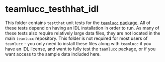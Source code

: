 # teamlucc_testhhat_idl

This folder contains `testthat` unit tests for the [`teamlucc` 
package](https://github.com/azvoleff/teamlucc). All of these tests depend on 
having an IDL installation in order to run. As many of these tests also require 
relatively large data files, they are not located in the main `teamlucc` 
repository. This folder is not required for most users of `teamlucc` - you only 
need to install these files along with `teamlucc` if you have an IDL license, 
and want to fully test the `teamlucc` package, or if you want access to the 
sample data included here.
